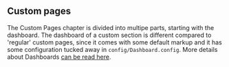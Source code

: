 ﻿## Custom pages

The Custom Pages chapter is divided into multipe parts, starting with the dashboard.
The dashboard of a custom section is different compared to 'regular' custom pages,
since it comes with some default markup and it has some configuration tucked away in
`config/Dashboard.config`. More details about Dashboards [can be read here](custom_dashboard.md).

